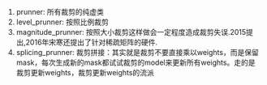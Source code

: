 1. prunner: 所有裁剪的纯虚类
2. level_prunner: 按照比例裁剪
3. magnitude_prunner: 按照大小裁剪这样做会一定程度造成裁剪失误.2015提出,2016年宋寒还提出了针对稀疏矩阵的硬件.
4. splicing_prunner: 裁剪拼接：其实就是裁剪不要直接乘以weights，而是保留mask，每次生成新的mask都试试裁剪的model来更新所有weights。走的是裁剪更新weights，裁剪更新weights的流派

